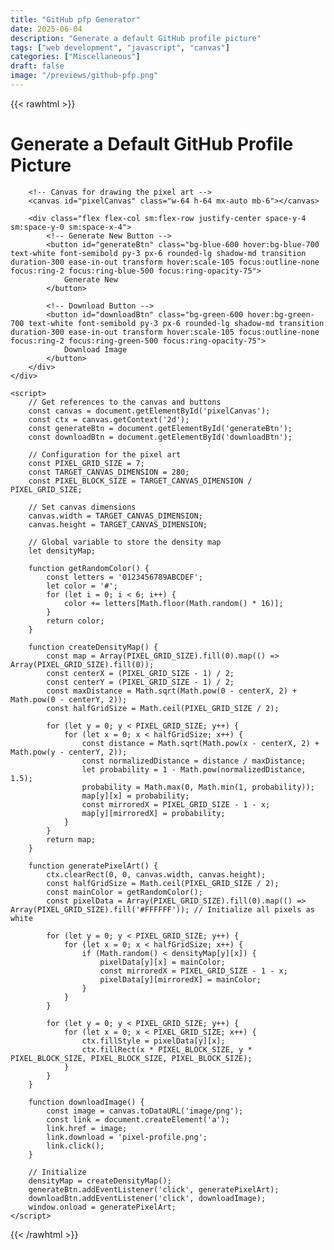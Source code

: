 ```yaml
---
title: "GitHub pfp Generator"
date: 2025-06-04
description: "Generate a default GitHub profile picture"
tags: ["web development", "javascript", "canvas"]
categories: ["Miscellaneous"]
draft: false
image: "/previews/github-pfp.png"
---
```


{{< rawhtml >}}
<!DOCTYPE html>
<html lang="en">
<head>
    <meta charset="UTF-8">
    <meta name="viewport" content="width=device-width, initial-scale=1.0">
    <title>Generate a Default GitHub Profile Picture</title>
    <!-- Tailwind CSS CDN -->
    <script src="https://cdn.tailwindcss.com"></script>
    <style>
        /* Custom font for better aesthetics */
        @import url('https://fonts.googleapis.com/css2?family=Inter:wght@400;600;700&display=swap');
        canvas {
            border: 2px solid #e5e7eb; /* Light border for the canvas */
            background-color: #ffffff; /* White background for pixels */
            image-rendering: pixelated; /* Ensures crisp pixel rendering */
            image-rendering: -moz-crisp-edges;
            image-rendering: crisp-edges;
            border-radius: 0.75rem; /* Rounded corners for the canvas */
            box-shadow: 0 4px 6px -1px rgba(0, 0, 0, 0.1), 0 2px 4px -1px rgba(0, 0, 0, 0.06); /* Subtle shadow */
        }
    </style>
</head>
<body>
    <div class="bg-white p-8 rounded-xl shadow-lg w-full max-w-2xl mx-auto text-center">
        <h1 class="text-3xl font-bold text-gray-800 mb-6">Generate a Default GitHub Profile Picture</h1>

        <!-- Canvas for drawing the pixel art -->
        <canvas id="pixelCanvas" class="w-64 h-64 mx-auto mb-6"></canvas>

        <div class="flex flex-col sm:flex-row justify-center space-y-4 sm:space-y-0 sm:space-x-4">
            <!-- Generate New Button -->
            <button id="generateBtn" class="bg-blue-600 hover:bg-blue-700 text-white font-semibold py-3 px-6 rounded-lg shadow-md transition duration-300 ease-in-out transform hover:scale-105 focus:outline-none focus:ring-2 focus:ring-blue-500 focus:ring-opacity-75">
                Generate New
            </button>

            <!-- Download Button -->
            <button id="downloadBtn" class="bg-green-600 hover:bg-green-700 text-white font-semibold py-3 px-6 rounded-lg shadow-md transition duration-300 ease-in-out transform hover:scale-105 focus:outline-none focus:ring-2 focus:ring-green-500 focus:ring-opacity-75">
                Download Image
            </button>
        </div>
    </div>

    <script>
        // Get references to the canvas and buttons
        const canvas = document.getElementById('pixelCanvas');
        const ctx = canvas.getContext('2d');
        const generateBtn = document.getElementById('generateBtn');
        const downloadBtn = document.getElementById('downloadBtn');

        // Configuration for the pixel art
        const PIXEL_GRID_SIZE = 7;
        const TARGET_CANVAS_DIMENSION = 280;
        const PIXEL_BLOCK_SIZE = TARGET_CANVAS_DIMENSION / PIXEL_GRID_SIZE;

        // Set canvas dimensions
        canvas.width = TARGET_CANVAS_DIMENSION;
        canvas.height = TARGET_CANVAS_DIMENSION;

        // Global variable to store the density map
        let densityMap;

        function getRandomColor() {
            const letters = '0123456789ABCDEF';
            let color = '#';
            for (let i = 0; i < 6; i++) {
                color += letters[Math.floor(Math.random() * 16)];
            }
            return color;
        }

        function createDensityMap() {
            const map = Array(PIXEL_GRID_SIZE).fill(0).map(() => Array(PIXEL_GRID_SIZE).fill(0));
            const centerX = (PIXEL_GRID_SIZE - 1) / 2;
            const centerY = (PIXEL_GRID_SIZE - 1) / 2;
            const maxDistance = Math.sqrt(Math.pow(0 - centerX, 2) + Math.pow(0 - centerY, 2));
            const halfGridSize = Math.ceil(PIXEL_GRID_SIZE / 2);

            for (let y = 0; y < PIXEL_GRID_SIZE; y++) {
                for (let x = 0; x < halfGridSize; x++) {
                    const distance = Math.sqrt(Math.pow(x - centerX, 2) + Math.pow(y - centerY, 2));
                    const normalizedDistance = distance / maxDistance;
                    let probability = 1 - Math.pow(normalizedDistance, 1.5);
                    probability = Math.max(0, Math.min(1, probability));
                    map[y][x] = probability;
                    const mirroredX = PIXEL_GRID_SIZE - 1 - x;
                    map[y][mirroredX] = probability;
                }
            }
            return map;
        }

        function generatePixelArt() {
            ctx.clearRect(0, 0, canvas.width, canvas.height);
            const halfGridSize = Math.ceil(PIXEL_GRID_SIZE / 2);
            const mainColor = getRandomColor();
            const pixelData = Array(PIXEL_GRID_SIZE).fill(0).map(() => Array(PIXEL_GRID_SIZE).fill('#FFFFFF')); // Initialize all pixels as white

            for (let y = 0; y < PIXEL_GRID_SIZE; y++) {
                for (let x = 0; x < halfGridSize; x++) {
                    if (Math.random() < densityMap[y][x]) {
                        pixelData[y][x] = mainColor;
                        const mirroredX = PIXEL_GRID_SIZE - 1 - x;
                        pixelData[y][mirroredX] = mainColor;
                    }
                }
            }

            for (let y = 0; y < PIXEL_GRID_SIZE; y++) {
                for (let x = 0; x < PIXEL_GRID_SIZE; x++) {
                    ctx.fillStyle = pixelData[y][x];
                    ctx.fillRect(x * PIXEL_BLOCK_SIZE, y * PIXEL_BLOCK_SIZE, PIXEL_BLOCK_SIZE, PIXEL_BLOCK_SIZE);
                }
            }
        }

        function downloadImage() {
            const image = canvas.toDataURL('image/png');
            const link = document.createElement('a');
            link.href = image;
            link.download = 'pixel-profile.png';
            link.click();
        }

        // Initialize
        densityMap = createDensityMap();
        generateBtn.addEventListener('click', generatePixelArt);
        downloadBtn.addEventListener('click', downloadImage);
        window.onload = generatePixelArt;
    </script>
</body>
</html>
{{< /rawhtml >}} 